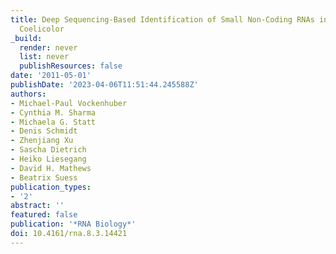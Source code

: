 ```yaml
---
title: Deep Sequencing-Based Identification of Small Non-Coding RNAs in Streptomyces
  Coelicolor
_build:
  render: never
  list: never
  publishResources: false
date: '2011-05-01'
publishDate: '2023-04-06T11:51:44.245588Z'
authors:
- Michael-Paul Vockenhuber
- Cynthia M. Sharma
- Michaela G. Statt
- Denis Schmidt
- Zhenjiang Xu
- Sascha Dietrich
- Heiko Liesegang
- David H. Mathews
- Beatrix Suess
publication_types:
- '2'
abstract: ''
featured: false
publication: '*RNA Biology*'
doi: 10.4161/rna.8.3.14421
---
```


